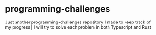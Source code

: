 # programming-challenges
Just another programming-challenges repository I made to keep track of my progress |  I will try to solve each problem in both Typescript and Rust
